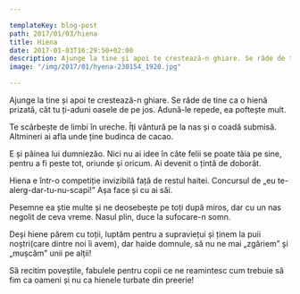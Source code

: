 ```yaml
---

templateKey: blog-post
path: 2017/01/03/hiena
title: Hiena
date: 2017-01-03T16:29:50+02:00
description: Ajunge la tine și apoi te crestează-n ghiare. Se râde de tine ca o hienă prizată, cât tu ți-aduni oasele de pe jos. Adună-le repede, ea poftește mult.Te scârbește de limbi în ureche. Îți v
image: "/img/2017/01/hyena-230154_1920.jpg"

---
```

Ajunge la tine și apoi te crestează-n ghiare. Se râde de tine ca o hienă prizată, cât tu ți-aduni oasele de pe jos. Adună-le repede, ea poftește mult.

Te scârbește de limbi în ureche. Îți vântură pe la nas și o coadă submisă. Altmineri ai afla unde ține budinca de cacao. 

E și pâinea lui dumniezăo. Nici nu ai idee în câte felii se poate tăia pe sine, pentru a fi peste tot, oriunde și oricum. Ai devenit o țintă de doborât.

Hiena e într-o competiție invizibilă față de restul haitei. Concursul de „eu te-alerg-dar-tu-nu-scapi!” Așa face și cu ai săi.

Pesemne ea știe multe și ne deosebește pe toți după miros, dar cu un nas negolit de ceva vreme. Nasul plin, duce la sufocare-n somn.

Deși hiene părem cu toții, luptăm pentru a supraviețui și ținem la puii noștri(care dintre noi îi avem), dar haide domnule, să nu ne mai „zgâriem” și „mușcăm” unii pe alții!

Să recitim poveștile, fabulele pentru copii ce ne reamintesc cum trebuie să fim ca oameni și nu ca hienele turbate din preerie!

